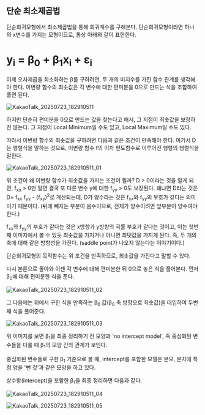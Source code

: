 ## 단순 최소제곱법

단순회귀모형에서 최소제곱법을 통해 회귀계수를 구해본다.
단순회귀모형이라면 하나의 x변수를 가지는 모형이므로, 통상 아래와 같이 표현한다.

# y<sub>i</sub> = β<sub>0</sub> + β<sub>1</sub>x<sub>i</sub> + ε<sub>i</sub>

이제 오차제곱을 최소화하는 β를 구하려면, 두 개의 미지수를 가진 함수 관계를 생각해야 한다. 
이변량 함수의 최솟값은 
각 변수에 대한 편미분을 0으로 만드는 식을 조합하여 풀면 된다.

![KakaoTalk_20250723_182910511](https://github.com/user-attachments/assets/02554e36-4dda-4c40-b91b-28f499983bce)

하지만 단순히 편미분을 0으로 만드는 값을 찾는다고 해서, 그 지점이 최솟값을 보장하진 않는다.
그 지점이 Local Minimum일 수도 있고, Local Maximum일 수도 있다.

따라서 이변량 함수의 최솟값을 구하려면 다음과 같은 조건이 만족해야 한다.
여기서 D는 행렬식을 말하는 것으로, 이변량 함수 f의 이차 편도함수로 이루어진 행렬의 행렬식을 말한다.

![KakaoTalk_20250723_182910511_01](https://github.com/user-attachments/assets/eafabac3-1cfa-4459-b0ce-e4a134b90d38)

위 조건이 왜 이변량 함수가 최솟값을 가지는 조건이 될까?
D > 0이라는 것을 알게 되면, f<sub>xx</sub> > 0만 알면 결국 또 다른 변수 y에 대한 f<sub>yy</sub> > 0도 보장된다.
왜냐면 D라는 것은 D= f<sub>xx</sub> f<sub>yy</sub> - (f<sub>xy</sub>)<sup>2</sup>로 계산되는데, 
D가 양수라는 것은 f<sub>xx</sub>와 f<sub>yy</sub>의 부호가 같다는 의미이기 때문이다. (뒤에 빼지는 부분이 음수이므로, 전체가 양수이려면 앞부분이 양수여야 한다.)

f<sub>xx</sub>와 f<sub>yy</sub>의 부호가 같다는 것은 x방향과 y방향의 곡률 부호가 같다는 것이고, 이는 첫번째 이미지에서 볼 수 있듯 최솟값을 가지거나 아니면 최댓값을 가지게 된다.
즉, 두 개의 축에 대해 같은 방향성을 가진다. (saddle point가 나오지 않는다는 이야기이다.)

단순회귀모형의 목적함수는 위 조건을 만족하므로, 최솟값을 가진다고 말할 수 있다. 

다시 본론으로 돌아와 이젠 각 변수에 대해 편미분한 뒤 0으로 놓은 식을 풀어본다. 
먼저 β<sub>0</sub>에 대해 편미분한 식을 푼다. 

![KakaoTalk_20250723_182910511_02](https://github.com/user-attachments/assets/4188aba0-088a-4262-b309-97b1493cb594)

그 다음에는 위에서 구한 식을 만족하는 β<sub>0</sub> 값(β<sub>0</sub> 축 방향으로 최솟값)을 대입하여 두번째 식을 풀어준다.

![KakaoTalk_20250723_182910511_03](https://github.com/user-attachments/assets/1e3ff4ea-d10e-4e7b-a7d0-ea4902a5f150)

위 이미지를 보면 β<sub>1</sub>을 최종 정리하기 전 모양과 'no intercept model', 즉 중심화된 변수들을 다룰 때 β<sub>1</sub>의 모양 간의 관계가 보인다. 

중심화된 변수들로 구한 β<sub>1</sub> 기준으로 볼 때, intercept를 포함한 모델은 분모, 분자에 특정 양을 '뺀 것'과 같은 모양을 하고 있다. 

상수항(intercept)을 포함한 β<sub>1</sub>을 최종 정리하면 다음과 같다. 

![KakaoTalk_20250723_182910511_04](https://github.com/user-attachments/assets/d0837698-6451-4f88-8534-134602412924)

![KakaoTalk_20250723_182910511_05](https://github.com/user-attachments/assets/2818dc04-c717-4a92-a688-b54e7509e879)


